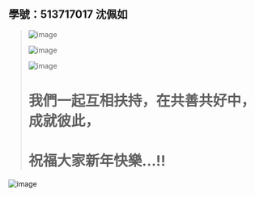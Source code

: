 ## 學號：513717017 沈佩如
>
>![image](https://github.com/user-attachments/assets/16dcc8cd-be1e-4b24-bb7f-ae62d224bd83)
>
>![image](https://github.com/user-attachments/assets/65e31f31-f0da-4eab-bd62-ecf3e2699638)
>
>![image](https://github.com/user-attachments/assets/5d71ecc0-e700-4125-9976-f685bd5f7c4f)
>
># 我們一起互相扶持，在共善共好中，成就彼此，
>
># 祝福大家新年快樂...!! 

![image](https://github.com/user-attachments/assets/b8dd7108-115d-4520-8600-a4a7c1ae7011)

